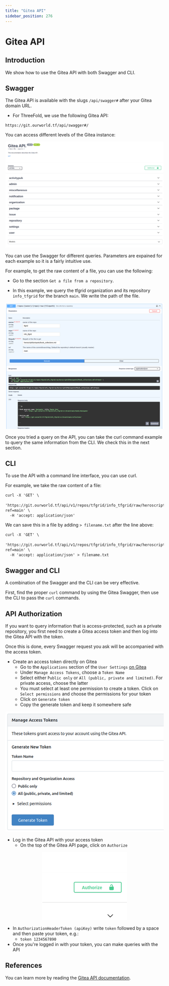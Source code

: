 ```yaml
---
title: "Gitea API"
sidebar_position: 276
---
```


<h1>Gitea API</h1>



## Introduction

We show how to use the Gitea API with both Swagger and CLI.

## Swagger

The Gitea API is available with the slugs `/api/swagger#` after your Gitea domain URL.

- For ThreeFold, we use the following Gitea API:
```
https://git.ourworld.tf/api/swagger#/
```

You can access different levels of the Gitea instance:

![](./img/api_overview.png)

You can use the Swagger for different queries. Parameters are expained for each example so it is a fairly intuitive use.

For example, to get the raw content of a file, you can use the following:

- Go to the section `Get a file from a repository`.

- In this example, we query the tfgrid organization and its repository `info_tfgrid` for the branch `main`. We write the path of the file.

![](./img/api_example_file.png)

Once you tried a query on the API, you can take the curl command example to query the same information from the CLI. We check this in the next section.

## CLI

To use the API with a command line interface, you can use curl.

For example, we take the raw content of a file:

```
curl -X 'GET' \
  'https://git.ourworld.tf/api/v1/repos/tfgrid/info_tfgrid/raw/heroscript%2Fduniayetu%2Fbook_collections.md?ref=main' \
  -H 'accept: application/json'
```

We can save this in a file by adding `> filename.txt` after the line above:

```
curl -X 'GET' \
  'https://git.ourworld.tf/api/v1/repos/tfgrid/info_tfgrid/raw/heroscript%2Fduniayetu%2Fbook_collections.md?ref=main' \
  -H 'accept: application/json' > filename.txt
```

## Swagger and CLI

A combination of the Swagger and the CLI can be very effective.

First, find the proper `curl` command by using the Gitea Swagger, then use the CLI to pass the `curl` commands.

## API Authorization

If you want to query information that is access-protected, such as a private repository, you first need to create a Gitea access token and then log into the Gitea API with the token.

Once this is done, every Swagger request you ask will be accompanied with the access token.

- Create an access token directly on Gitea
  - Go to the `Applications` section of the `User Settings` [on Gitea](https://git.ourworld.tf/user/settings/applications)
  - Under `Manage Access Tokens`, choose a `Token Name`
  - Select either ̀`Public only` or `All (public, private and limited)`. For private access, choose the latter
  - You must select at least one permission to create a token. Click on `Select permissions` and choose the permissions for your token
  - Click on `Generate token`
  - Copy the generate token and keep it somewhere safe

![](./img/gitea_token.png)

- Log in the Gitea API with your access token
  - On the top of the Gitea API page, click on `Authorize`

<p align="center">
  <img src="./img/gitea_authorize_token.png" />
</p>

  - In `AuthorizationHeaderToken (apiKey)` write `token` followed by a space and then paste your token, e.g.:
    - `token 1234567890`
- Once you're logged in with your token, you can make queries with the API

## References

You can learn more by reading the [Gitea API documentation](https://docs.gitea.com/development/api-usage).